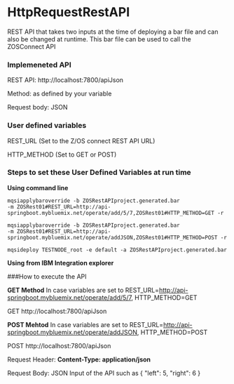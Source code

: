# HttpRequestRestAPI
REST API that takes two inputs at the time of deploying a bar file and can also be changed at runtime.
This bar file can be used to call the ZOSConnect API

### Implemeneted API
REST API: http://localhost:7800/apiJson

Method: as defined by your variable

Request body: JSON

### User defined variables 
REST_URL (Set to the Z/OS connect REST API URL)

HTTP_METHOD (Set to GET or POST)

### Steps to set these User Defined Variables at run time


**Using command line**
```
mqsiapplybaroverride -b ZOSRestAPIproject.generated.bar 
-m ZOSRest01#REST_URL=http://api-springboot.mybluemix.net/operate/add/5/7,ZOSRest01#HTTP_METHOD=GET -r

mqsiapplybaroverride -b ZOSRestAPIproject.generated.bar 
-m ZOSRest01#REST_URL=http://api-springboot.mybluemix.net/operate/addJSON,ZOSRest01#HTTP_METHOD=POST -r

mqsideploy TESTNODE_root -e default -a ZOSRestAPIproject.generated.bar
```


**Using from IBM Integration explorer**



###How to execute the API


**GET Method**
In case variables are set to REST_URL=http://api-springboot.mybluemix.net/operate/add/5/7, HTTP_METHOD=GET

GET  http://localhost:7800/apiJson



**POST Mehtod**
In case variables are set to REST_URL=http://api-springboot.mybluemix.net/operate/addJSON, HTTP_METHOD=POST

POST  http://localhost:7800/apiJson

Request Header: **Content-Type: application/json**

Request Body: JSON Input of the API such as  {  "left": 5,  "right": 6 }


